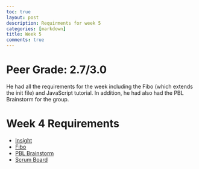 ```yaml
---
toc: true
layout: post
description: Requirments for week 5
categories: [markdown]
title: Week 5
comments: true
---
```

# Peer Grade: 2.7/3.0
He had all the requirements for the week including the Fibo (which extends the init file) and JavaScript tutorial. In addition, he had also had the PBL Brainstorm for the group.

# Week 4 Requirements 
- [Insight](https://github.com/Reem57/blog_new/pulse)
- [Fibo](https://reem57.github.io/blog_new/jupyter/2022/09/26/Fibo.html)
- [PBL Brainstorm](https://reem57.github.io/blog_new/jupyter/2022/09/19/PBL.html)
- [Scrum Board](https://github.com/users/AkhilNandhakumar/projects/1/views/1)

